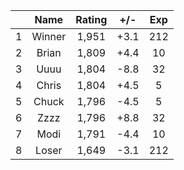 | |Name|Rating|+/-|Exp|
|-|:--:|:----:|:-:|:-:|
|1|Winner|1,951|+3.1|212|
|2|Brian|1,809|+4.4|10|
|3|Uuuu|1,804|-8.8|32|
|4|Chris|1,804|+4.5|5|
|5|Chuck|1,796|-4.5|5|
|6|Zzzz|1,796|+8.8|32|
|7|Modi|1,791|-4.4|10|
|8|Loser|1,649|-3.1|212|
